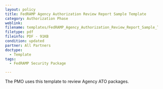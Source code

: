 ```yaml
---
layout: policy   
title: FedRAMP Agency Authorization Review Report Sample Template
category: Authorization Phase
weblink:
filename: templates/FedRAMP_Agency_Authorization_Review_Report_Sample_Template.pdf
filetype: pdf
fileinfo: PDF - 91KB
condition: updated
partner: All Partners
doctype:
  - Template
tags:
  - FedRAMP Security Package

---
```

The PMO uses this template to review Agency ATO packages.
